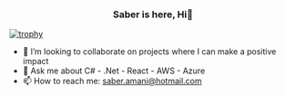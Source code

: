 <h3><center>Saber is here, Hi👋</center></h3>

[![trophy](https://github-profile-trophy.vercel.app/?username=s-amani)](https://github.com/s-amani/github-profile-trophy)

- 👯 I’m looking to collaborate on projects where I can make a positive impact
- 💬 Ask me about C# - .Net - React - AWS - Azure 
- 📫 How to reach me: saber.amani@hotmail.com
